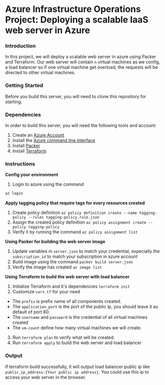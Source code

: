 # Azure Infrastructure Operations Project: Deploying a scalable IaaS web server in Azure

### Introduction

In this project, we will deploy a scalable web server in azure using Packer and Terraform.
Our web server will contain `n` virtual machines as we config, a load balancer so if one virtual machine get overload, the requests will be directed to other virtual machines.

### Getting Started

Before you build this server, you will need to clone this repository for starting.
### Dependencies

In order to build this server, you will need the following tools and account:

1. Create an [Azure Account](https://portal.azure.com) 
2. Install the [Azure command line interface](https://docs.microsoft.com/en-us/cli/azure/install-azure-cli?view=azure-cli-latest)
3. Install [Packer](https://www.packer.io/downloads)
4. Install [Terraform](https://www.terraform.io/downloads.html)

### Instructions

**Config your environment**
1. Login to azure using the command 
```bash
az login
```

**Apply tagging policy that require tags for every resources created**

1. Create policy definition `az policy definition create --name tagging-policy --rules tagging-policy.rule.json`
2. Assign the created policy definition `az policy assignment create --policy tagging-policy`
3. Verify it by running the command `az policy assignment list`

**Using Packer for building the web server image**
1. Update variables in `server.json` to match your credential, expecially the `subscription_id` to match your subscription in azure account
2. Build image using the command `packer build server.json`
3. Verify the image has created `az image list`

**Using Terraform to build the web server with load balancer**
1. Initialize Terraform and it's dependencies `terraform init`
2. Customize `vars.tf` for your need
- The `prefix` is prefix name of all components created.
- The `application_port` is the port of the public ip, you should leave it as default of port 80.
- The `username` and `password` is the credential of all virtual machines created
- The `vm-count` define how many virtual machines we will create.
3. Run `terraform plan` to verify what will be created.
4. Run `terraform apply` to build the web server and load balancer

### Output

If terraform build successfully, it will output load balancer public ip like `public_ip_address:{Your public ip address}`. You could use this ip to access your web server in the browser.

